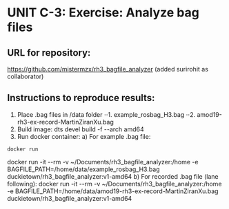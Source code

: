 # UNIT C-3: Exercise: Analyze bag files
## URL for repository:
https://github.com/mistermzx/rh3_bagfile_analyzer
(added surirohit as collaborator)
## Instructions to reproduce results:
1. Place .bag files in /data folder
⋅⋅1. example_rosbag_H3.bag 
⋅⋅2. amod19-rh3-ex-record-MartinZiranXu.bag
2. Build image:
dts devel build -f --arch amd64
3. Run docker container:
a) For example .bag file:
```shell
docker run
```
docker run -it --rm  -v ~/Documents/rh3_bagfile_analyzer:/home -e BAGFILE_PATH=/home/data/example_rosbag_H3.bag duckietown/rh3_bagfile_analyzer:v1-amd64
b) For recorded .bag file (lane following):
docker run -it --rm  -v ~/Documents/rh3_bagfile_analyzer:/home -e BAGFILE_PATH=/home/data/amod19-rh3-ex-record-MartinZiranXu.bag duckietown/rh3_bagfile_analyzer:v1-amd64
